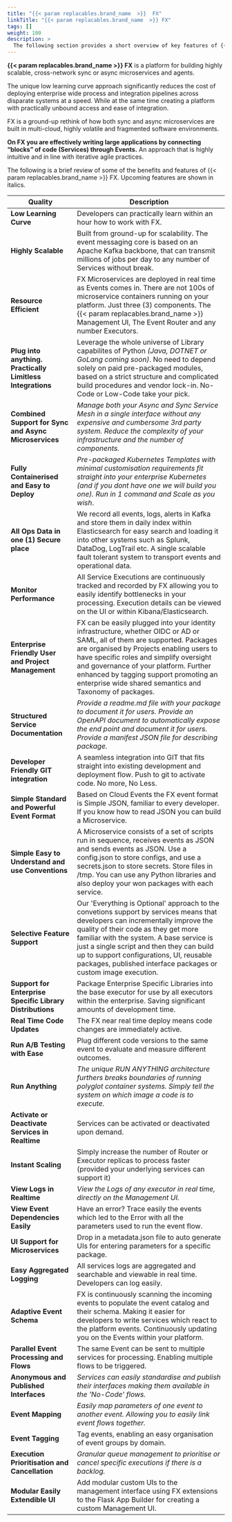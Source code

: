 ```yaml
---
title: "{{< param replacables.brand_name  >}}  FX"
linkTitle: "{{< param replacables.brand_name  >}} FX"
tags: []
weight: 100
description: >
  The following section provides a short overview of key features of {{< param replacables.brand_name  >}} FX.
---
```



**{{< param replacables.brand_name  >}} FX** is a platform for building highly scalable, cross-network  sync or async microservices and agents. 

The unique low learning curve approach significantly reduces the cost of deploying enterprise wide process and integration pipelines across disparate systems at a speed.  While at the same time creating a platform with practically unbound access and ease of integration.  

FX is a ground-up rethink of how both sync and async microservices are built in multi-cloud, highly volatile and fragmented software environments. 

**On FX you are effectively writing large applications by connecting “blocks” of code (Services) through Events.** An approach that is highly intuitive and in line with iterative agile practices.

The following is a brief review of some of the benefits and features of {{< param replacables.brand_name  >}} FX. Upcoming features are shown in italics.

| Quality                                                    | Description                                                  |
| ---------------------------------------------------------- | ------------------------------------------------------------ |
| **Low Learning Curve**                                     | Developers can practically learn within an hour how to work with FX. |
| **Highly Scalable**                                        | Built from ground-up for scalability. The event messaging core is based on an Apache Kafka backbone, that can transmit millions of jobs per day to any number of Services without break. |
| **Resource Efficient**                                     | FX Microservices are deployed in real time as Events comes in. There are not 100s of microservice containers running on your platform. Just three (3) components. The {{< param replacables.brand_name  >}} Management UI, The Event Router and any number Executors. |
| **Plug into anything. Practically Limitless Integrations** | Leverage the whole universe of Library capabilites of Python _(Java, DOTNET or GoLang coming soon)_. No need to depend solely on paid pre-packaged modules, based on a strict structure and complicated build procedures and vendor lock-in. No-Code or Low-Code take your pick. |
| **Combined Support for Sync and Async Microservices**      | *Manage both your Async and Sync Service Mesh in a single interface without any expensive and cumbersome 3rd party system.  Reduce the complexity of your infrastructure and the number of components.* |
| **Fully Containerised and Easy to Deploy**                 | *Pre-packaged Kubernetes Templates with minimal customisation requirements fit straight into your enterprise Kubernetes (and if you dont have one we will build you one). Run in 1 command and Scale as you wish*. |
| **All Ops Data in one (1) Secure place**                         | We record all events, logs, alerts in Kafka and store them in daily index within Elasticsearch for easy search and loading it into other systems such as Splunk, DataDog, LogTrail etc. A single scalable fault tolerant system to transport events and operational data. |
| **Monitor Performance**                                    | All Service Executions are continuously tracked and recorded by FX allowing you to easily identify bottlenecks in your processing. Execution details can be viewed on the UI or within Kibana/Elasticsearch. |
| **Enterprise Friendly User and Project Management**        | FX can be easily plugged into your identity infrastructure, whether OIDC or AD or SAML, all of them are supported. Packages are organised by Projects enabling users to have specific roles and simplify oversight and governance of your platform. Further enhanced by tagging support promoting an enterprise wide shared semantics and Taxonomy of packages. |
| **Structured Service Documentation**                       | *Provide a readme.md file with your package to document it for users.  Provide an OpenAPI document to automatically expose the end point and document it for users.* *Provide a manifest JSON file for describing package.* |
| **Developer Friendly GIT integration**                     | A seamless integration into GIT that fits straight into existing development and deployment flow. Push to git to activate code. No more, No Less. |
| **Simple Standard and Powerful Event Format**              | Based on Cloud Events the FX event format is Simple JSON, familiar to every developer. If you know how to read JSON you can build a Microservice. |
| **Simple Easy to Understand and use Conventions**          | A Microservice consists of a set of scripts run in sequence, receives events as JSON and sends events as JSON. Use a config.json to store configs, and use a secrets.json to store secrets. Store files in /tmp. You can use any Python libraries and also deploy your won packages with each service. |
| **Selective Feature Support**                              | Our 'Everything is Optional' approach to the convetions support by services means that developers can incrementally improve the quality of their code as they get more familiar with the system. A base service is just a single script and then they can build up to support configurations, UI, reusable packages,  published interface packages or custom image execution. |
| **Support for Enterprise Specific Library Distributions**  | Package Enterprise Specific Libraries into the base executor for use by all executors within the enterprise. Saving significant amounts of development time. |
| **Real Time Code Updates**                                 | The FX near real time deploy means code changes are immediately active. |
| **Run A/B Testing with Ease**                              | Plug different code versions to the same event to evaluate and measure different outcomes. |
| **Run Anything**                                           | *The unique RUN ANYTHING architecture furthers breaks boundaries of running polyglot container systems. Simply tell the system on which image a code is to execute.* |
| **Activate or Deactivate Services in Realtime**            | Services can be activated or deactivated upon demand.                |
| **Instant Scaling**                                        | Simply increase the number of Router or Executor replicas to process faster (provided your underlying services can support it) |
| **View Logs in Realtime**                                  | *View the Logs of any executor in real time, directly on the Management UI.* |
| **View Event Dependencies Easily**                         | Have an error? Trace easily the events which led to the Error with all the parameters used to run the event flow. |
| **UI Support for Microservices**                           | Drop in a metadata.json file to auto generate UIs for entering parameters for a specific package. |
| **Easy Aggregated Logging**                                | All services logs are aggregated and searchable and viewable in real time. Developers can log easily. |
| **Adaptive Event Schema**                                  | FX is continuously scanning the incoming events to populate the event catalog and their schema. Making it easier for developers to write services which react to the platform events. Continuously updating you on the Events within your platform. |
| **Parallel Event Processing and Flows**                    | The same Event can be sent to multiple services for processing. Enabling multiple flows to be triggered. |
| **Anonymous and Published Interfaces**                     | *Services can easily standardise and publish their interfaces making them available in the 'No-Code' flows.* |
| **Event Mapping**                                          | *Easily map parameters of one event to another event. Allowing you to easily link event flows together.* |
| **Event Tagging**                                          | Tag events, enabling an easy organisation of event groups by domain. |
| **Execution Prioritisation and Cancellation**              | *Granular queue management to prioritise or cancel specific executions if there is a backlog.* |
| **Modular Easily Extendible UI**                           | Add modular custom UIs to the management interface using FX extensions to the Flask App Builder for creating a custom Management UI. |



